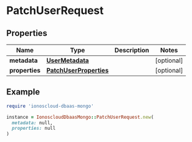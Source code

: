 # PatchUserRequest

## Properties

| Name | Type | Description | Notes |
| ---- | ---- | ----------- | ----- |
| **metadata** | [**UserMetadata**](UserMetadata.md) |  | [optional] |
| **properties** | [**PatchUserProperties**](PatchUserProperties.md) |  | [optional] |

## Example

```ruby
require 'ionoscloud-dbaas-mongo'

instance = IonoscloudDbaasMongo::PatchUserRequest.new(
  metadata: null,
  properties: null
)
```

